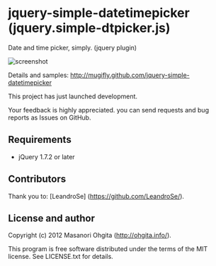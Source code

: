 jquery-simple-datetimepicker (jquery.simple-dtpicker.js)
========

Date and time picker, simply. (jquery plugin)

![screenshot](https://raw.github.com/mugifly/jquery-simple-datetimepicker/master/design/dtpicker_mock.png)

Details and samples: http://mugifly.github.com/jquery-simple-datetimepicker

This project has just launched development.

Your feedback is highly appreciated.
you can send requests and bug reports as Issues on GitHub.

## Requirements

* jQuery 1.7.2 or later

## Contributors
Thank you to: [LeandroSe] (https://github.com/LeandroSe/).

## License and author

Copyright (c) 2012 Masanori Ohgita (http://ohgita.info/). 

This program is free software distributed under the terms of the MIT license. 
See LICENSE.txt for details.

